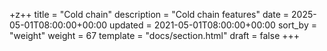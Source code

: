 +z++
title = "Cold chain"
description = "Cold chain features"
date = 2025-05-01T08:00:00+00:00
updated = 2021-05-01T08:00:00+00:00
sort_by = "weight"
weight = 67
template = "docs/section.html"
draft = false
+++
